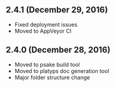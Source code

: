 ## 2.4.1 (December 29, 2016)

  - Fixed deployment issues
  - Moved to AppVeyor CI

## 2.4.0 (December 28, 2016)

  - Moved to psake build tool
  - Moved to platyps doc generation tool
  - Major folder structure change